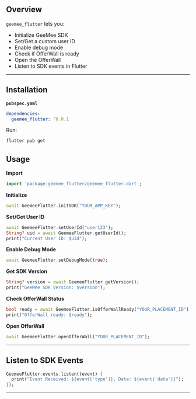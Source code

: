 ## **Overview**
`geemee_flutter` lets you:
- Initialize GeeMee SDK
- Set/Get a custom user ID
- Enable debug mode
- Check if OfferWall is ready
- Open the OfferWall
- Listen to SDK events in Flutter

---

## **Installation**
**`pubspec.yaml`**
```yaml
dependencies:
  geemee_flutter: ^0.0.1
```
Run:
```bash
flutter pub get
```

## **Usage**

**Import**
```dart
import 'package:geemee_flutter/geemee_flutter.dart';
```

**Initialize**
```dart
await GeemeeFlutter.initSDK("YOUR_APP_KEY");
```

**Set/Get User ID**
```dart
await GeemeeFlutter.setUserId("user123");
String? uid = await GeemeeFlutter.getUserId();
print("Current User ID: $uid");
```

**Enable Debug Mode**
```dart
await GeemeeFlutter.setDebugMode(true);
```

**Get SDK Version**
```dart
String? version = await GeemeeFlutter.getVersion();
print("GeeMee SDK Version: $version");
```

**Check OfferWall Status**
```dart
bool ready = await GeemeeFlutter.isOfferWallReady("YOUR_PLACEMENT_ID");
print("OfferWall ready: $ready");
```

**Open OfferWall**
```dart
await GeemeeFlutter.openOfferWall("YOUR_PLACEMENT_ID");
```

---

## **Listen to SDK Events**
```dart
GeemeeFlutter.events.listen((event) {
  print("Event Received: ${event['type']}, Data: ${event['data']}");
});
```

---